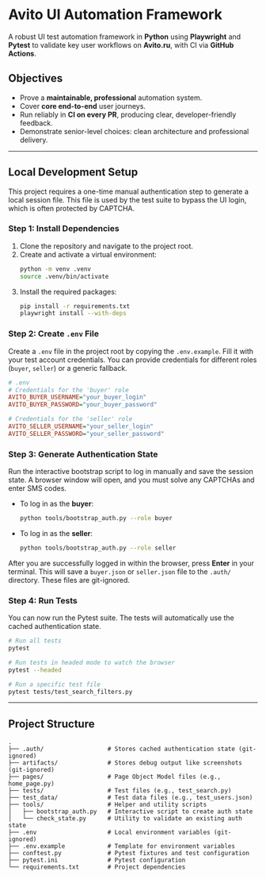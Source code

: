 # Avito UI Automation Framework

A robust UI test automation framework in **Python** using **Playwright** and **Pytest** to validate key user workflows on **Avito.ru**, with CI via **GitHub Actions**.

## Objectives

  - Prove a **maintainable, professional** automation system.
  - Cover **core end-to-end** user journeys.
  - Run reliably in **CI on every PR**, producing clear, developer-friendly feedback.
  - Demonstrate senior-level choices: clean architecture and professional delivery.

-----

## Local Development Setup

This project requires a one-time manual authentication step to generate a local session file. This file is used by the test suite to bypass the UI login, which is often protected by CAPTCHA.

### **Step 1: Install Dependencies**

1.  Clone the repository and navigate to the project root.
2.  Create and activate a virtual environment:
    ```bash
    python -m venv .venv
    source .venv/bin/activate
    ```
3.  Install the required packages:
    ```bash
    pip install -r requirements.txt
    playwright install --with-deps
    ```

### **Step 2: Create `.env` File**

Create a `.env` file in the project root by copying the `.env.example`. Fill it with your test account credentials. You can provide credentials for different roles (`buyer`, `seller`) or a generic fallback.

```ini
# .env
# Credentials for the 'buyer' role
AVITO_BUYER_USERNAME="your_buyer_login"
AVITO_BUYER_PASSWORD="your_buyer_password"

# Credentials for the 'seller' role
AVITO_SELLER_USERNAME="your_seller_login"
AVITO_SELLER_PASSWORD="your_seller_password"
```

### **Step 3: Generate Authentication State**

Run the interactive bootstrap script to log in manually and save the session state. A browser window will open, and you must solve any CAPTCHAs and enter SMS codes.

  * To log in as the **buyer**:
    ```bash
    python tools/bootstrap_auth.py --role buyer
    ```
  * To log in as the **seller**:
    ```bash
    python tools/bootstrap_auth.py --role seller
    ```

After you are successfully logged in within the browser, press **Enter** in your terminal. This will save a `buyer.json` or `seller.json` file to the `.auth/` directory. These files are git-ignored.

### **Step 4: Run Tests**

You can now run the Pytest suite. The tests will automatically use the cached authentication state.

```bash
# Run all tests
pytest

# Run tests in headed mode to watch the browser
pytest --headed

# Run a specific test file
pytest tests/test_search_filters.py
```

-----

## Project Structure

```
.
├── .auth/                  # Stores cached authentication state (git-ignored)
├── artifacts/              # Stores debug output like screenshots (git-ignored)
├── pages/                  # Page Object Model files (e.g., home_page.py)
├── tests/                  # Test files (e.g., test_search.py)
├── test_data/              # Test data files (e.g., test_users.json)
├── tools/                  # Helper and utility scripts
│   ├── bootstrap_auth.py   # Interactive script to create auth state
│   └── check_state.py      # Utility to validate an existing auth state
├── .env                    # Local environment variables (git-ignored)
├── .env.example            # Template for environment variables
├── conftest.py             # Pytest fixtures and test configuration
├── pytest.ini              # Pytest configuration
└── requirements.txt        # Project dependencies
